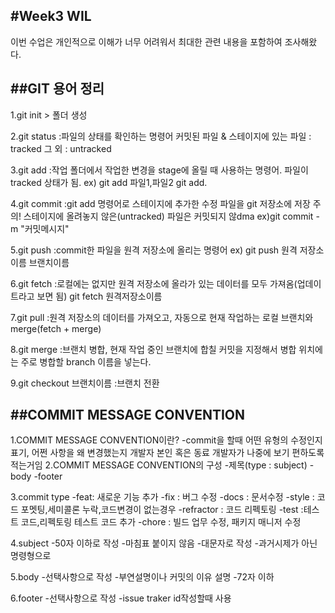 #Week3 WIL
---
이번 수업은 개인적으로 이해가 너무 어려워서 최대한 관련 내용을 포함하여 조사해왔다.

##GIT 용어 정리
---

1.git init > 폴더 생성
      
2.git status
    :파일의 상태를 확인하는 명령어
     커밋된 파일 & 스테이지에 있는 파일 : tracked
     그 외 : untracked
       
3.git add
     :작업 폴더에서 작업한 변경을 stage에 올릴 때 사용하는 명령어. 파일이 tracked 상태가 됨.
     ex) git add 파일1,파일2
         git add.
      
4.git commit
     :git add 명령어로 스테이지에 추가한 수정 파일을 git 저장소에 저장
     주의! 스테이지에 올려놓지 않은(untracked) 파일은 커밋되지 않dma
     ex)git commit -m "커밋메시지"
       
5.git push
     :commit한 파일을 원격 저장소에 올리는 명령어
     ex) git push 원격 저장소이름 브랜치이름
       
6.git fetch
     :로컬에는 없지만 원격 저장소에 올라가 있는 데이터를 모두 가져옴(업데이트라고 보면 됨)
     git fetch 원격저장소이름
       
7.git pull
     :원격 저장소의 데이터를 가져오고, 자동으로 현재 작업하는 로컬 브랜치와 merge(fetch + merge)
       
8.git merge
     :브랜치 병합, 현재 작업 중인 브랜치에 합칠 커밋을 지정해서 병합
      <commit> 위치에는 주로 병합할 branch 이름을 넣는다.
        
9.git checkout 브랜치이름
    :브랜치 전환
      
    

##COMMIT MESSAGE CONVENTION
---

1.COMMIT MESSAGE CONVENTION이란?
  -commit을 할때 어떤 유형의 수정인지 표기, 어쩐 사항을 왜 변경했는지 개발자 본인 혹은 동료 개발자가 나중에 보기 편하도록 적는거임
2.COMMIT MESSAGE CONVENTION의 구성
  -제목(type : subject)
  -body
  -footer

  
3.commit type
  -feat: 새로운 기능 추가
  -fix : 버그 수정
  -docs : 문서수정
  -style : 코드 포멧팅,세미콜론 누락,코드변경이 없는경우
  -refractor : 코드 리펙토링
  -test :테스트 코드,리펙토링 테스트 코드 추가
  -chore : 빌드 업무 수정, 패키지 매니저 수정
  
4.subject
  -50자 이하로 작성
  -마침표 붙이지 않음
  -대문자로 작성
  -과거시제가 아닌 명령형으로
    
5.body
  -선택사항으로 작성
  -부연설명이나 커밋의 이유 설명
  -72자 이하
  
6.footer
  -선택사항으로 작성
  -issue traker id작성할때 사용
